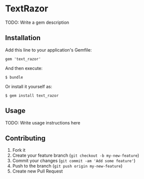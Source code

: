 # TextRazor

TODO: Write a gem description

## Installation

Add this line to your application's Gemfile:

    gem 'text_razor'

And then execute:

    $ bundle

Or install it yourself as:

    $ gem install text_razor

## Usage

TODO: Write usage instructions here

## Contributing

1. Fork it
2. Create your feature branch (`git checkout -b my-new-feature`)
3. Commit your changes (`git commit -am 'Add some feature'`)
4. Push to the branch (`git push origin my-new-feature`)
5. Create new Pull Request
